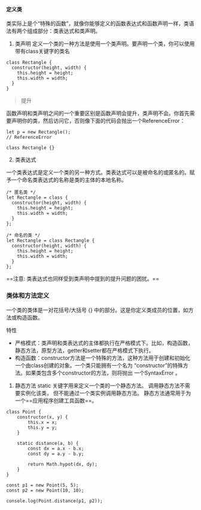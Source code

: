 #### 定义类
类实际上是个“特殊的函数”，就像你能够定义的函数表达式和函数声明一样，类语法有两个组成部分：类表达式和类声明。
1. 类声明
    定义一个类的一种方法是使用一个类声明。要声明一个类，你可以使用带有class关键字的类名
    
```
class Rectangle {
  constructor(height, width) {
    this.height = height;
    this.width = width;
  }
}
```
> 提升

函数声明和类声明之间的一个重要区别是函数声明会提升，类声明不会。你首先需要声明你的类，然后访问它，否则像下面的代码会抛出一个ReferenceError：

```
let p = new Rectangle(); 
// ReferenceError

class Rectangle {}
```
2. 类表达式

一个类表达式是定义一个类的另一种方式。类表达式可以是被命名的或匿名的。赋予一个命名类表达式的名称是类的主体的本地名称。


```
/* 匿名类 */ 
let Rectangle = class {
  constructor(height, width) {
    this.height = height;
    this.width = width;
  }
};

/* 命名的类 */ 
let Rectangle = class Rectangle {
  constructor(height, width) {
    this.height = height;
    this.width = width;
  }
};
```
==注意: 类表达式也同样受到类声明中提到的提升问题的困扰。==

### 类体和方法定义

一个类的类体是一对花括号/大括号 {} 中的部分。这是你定义类成员的位置，如方法或构造函数。

特性
- 严格模式：类声明和类表达式的主体都执行在严格模式下。比如，构造函数，静态方法，原型方法，getter和setter都在严格模式下执行。
- 构造函数：constructor方法是一个特殊的方法，这种方法用于创建和初始化一个由class创建的对象。一个类只能拥有一个名为 “constructor”的特殊方法。如果类包含多个constructor的方法，则将抛出 一个SyntaxError 。

1. 静态方法
    static 关键字用来定义一个类的一个静态方法。
    调用静态方法不需要实例化该类，
    但不能通过一个类实例调用静态方法。
    静态方法通常用于为一个==应用程序创建工具函数==。

```
class Point {
    constructor(x, y) {
        this.x = x;
        this.y = y;
    }

    static distance(a, b) {
        const dx = a.x - b.x;
        const dy = a.y - b.y;

        return Math.hypot(dx, dy);
    }
}

const p1 = new Point(5, 5);
const p2 = new Point(10, 10);

console.log(Point.distance(p1, p2));
```
